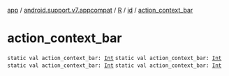 [app](../../../index.md) / [android.support.v7.appcompat](../../index.md) / [R](../index.md) / [id](index.md) / [action_context_bar](.)

# action_context_bar

`static val action_context_bar: `[`Int`](https://kotlinlang.org/api/latest/jvm/stdlib/kotlin/-int/index.html)
`static val action_context_bar: `[`Int`](https://kotlinlang.org/api/latest/jvm/stdlib/kotlin/-int/index.html)
`static val action_context_bar: `[`Int`](https://kotlinlang.org/api/latest/jvm/stdlib/kotlin/-int/index.html)
`static val action_context_bar: `[`Int`](https://kotlinlang.org/api/latest/jvm/stdlib/kotlin/-int/index.html)